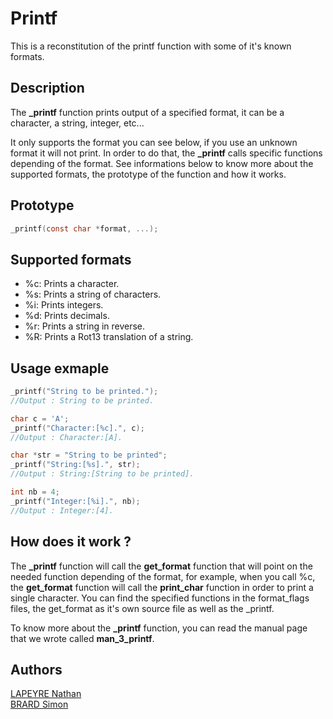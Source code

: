 # Printf

This is a reconstitution of the printf function with some of it's known formats.

## Description

The **_printf** function prints output of a specified format, it can be a character, a string, integer, etc...<br>

It only supports the format you can see below, if you use an unknown format it will not print. In order to do that, the **_printf** calls specific functions depending of the format. See informations below to know more about the supported formats, the prototype of the function and how it works.

## Prototype

```c
_printf(const char *format, ...);
```

## Supported formats

+ %c: Prints a character.
+ %s: Prints a string of characters.
+ %i: Prints integers.
+ %d: Prints decimals.
+ %r: Prints a string in reverse.
+ %R: Prints a Rot13 translation of a string.

## Usage exmaple

```c
_printf("String to be printed.");
//Output : String to be printed.

char c = 'A';
_printf("Character:[%c].", c);
//Output : Character:[A].

char *str = "String to be printed";
_printf("String:[%s].", str);
//Output : String:[String to be printed].

int nb = 4;
_printf("Integer:[%i].", nb);
//Output : Integer:[4].
```

## How does it work ?

The **_printf** function will call the **get_format** function that will point on the needed function depending of the format, for example, when you call %c, the **get_format** function will call the **print_char** function in order to print a single character. You can find the specified functions in the format_flags files, the get_format as it's own source file as well as the _printf.<br>

To know more about the **_printf** function, you can read the manual page that we wrote called **man_3_printf**.

## Authors

[LAPEYRE Nathan](https://github.com/Sarolus)<br>
[BRARD Simon](https://github.com/SimonBr017)
